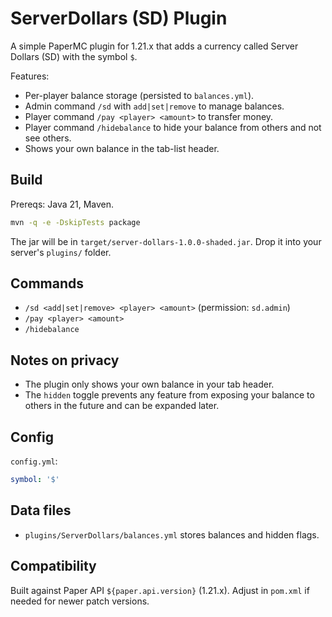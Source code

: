 # ServerDollars (SD) Plugin

A simple PaperMC plugin for 1.21.x that adds a currency called Server Dollars (SD) with the symbol `$`.

Features:
- Per-player balance storage (persisted to `balances.yml`).
- Admin command `/sd` with `add|set|remove` to manage balances.
- Player command `/pay <player> <amount>` to transfer money.
- Player command `/hidebalance` to hide your balance from others and not see others.
- Shows your own balance in the tab-list header.

## Build

Prereqs: Java 21, Maven.

```bash
mvn -q -e -DskipTests package
```

The jar will be in `target/server-dollars-1.0.0-shaded.jar`. Drop it into your server's `plugins/` folder.

## Commands

- `/sd <add|set|remove> <player> <amount>` (permission: `sd.admin`)
- `/pay <player> <amount>`
- `/hidebalance`

## Notes on privacy

- The plugin only shows your own balance in your tab header.
- The `hidden` toggle prevents any feature from exposing your balance to others in the future and can be expanded later.

## Config

`config.yml`:

```yaml
symbol: '$'
```

## Data files

- `plugins/ServerDollars/balances.yml` stores balances and hidden flags.

## Compatibility

Built against Paper API `${paper.api.version}` (1.21.x). Adjust in `pom.xml` if needed for newer patch versions.